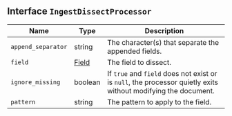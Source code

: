 ## Interface `IngestDissectProcessor`

| Name | Type | Description |
| - | - | - |
| `append_separator` | string | The character(s) that separate the appended fields. |
| `field` | [Field](./Field.md) | The field to dissect. |
| `ignore_missing` | boolean | If `true` and `field` does not exist or is `null`, the processor quietly exits without modifying the document. |
| `pattern` | string | The pattern to apply to the field. |
